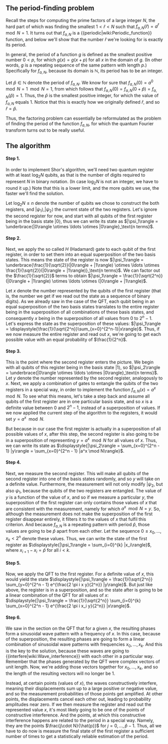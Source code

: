 ## The period-finding problem

Recall the steps for computing the prime factors of a large integer $N$, the hard part of which was finding the smallest $1 < \hat{r} < N$ such that $f_{a, N}(\hat{r}) = a^{\hat{r}} \mod N = 1$. It turns out that $f_{a, N}$ is a {{periodic|wiki:Periodic_function}} function, and below we'll show that the number $\hat{r}$ we're looking for is exactly its period.

In general, the period of a function $g$ is defined as the smallest positive number $0 < p$, for which $g(x) = g(x + p)$ for all $x$ in the domain of $g$. (In other words, $g$ is a repeating sequence of the same pattern with length $p$.) Specifically for $f_{a, N}$, because its domain is $\mathbb{N}$, its period has to be an integer.

Let $\hat{p} \in \mathbb{N}$ denote the period of $f_{a, N}$. We know for sure that $f_{a, N}(0) = a^{0} \mod N = 1 \mod N = 1$, from which follows that $f_{a, N}(0) = f_{a, N}(0 + \hat{p}) = f_{a, N}(\hat{p}) = 1$. Thus, the $\hat{p}$ is the smallest positive integer, for which the value of $f_{a, N}$ equals $1$. Notice that this is exactly how we originally defined $\hat{r}$, and so $\hat{r} = \hat{p}$. 

Thus, the factoring problem can essentially be reformulated as the problem of finding the period of the function $f_{a, N}$, for which the quantum Fourier transform turns out to be really useful.

## The algorithm

#### Step 1.

In order to implement Shor's algorithm, we'll need two quantum register with at least $\log_2N$ qubits, as that is the number of digits required to represent $N$ in binary notation. (In case $\log_2N$ is not an integer, we have to round it up.) Note that this is a lower limit, and the more qubits we use, the faster we'll find the solution.

Let $\log_2N \leq n$ denote the number of qubits we chose to construct the both registers, and $|\psi_1\rangle, |\psi_2\rangle$ the current state of the two registers. Let's ignore the second register for now, and start with all qubits of the first register being in the basis state $|0\rangle$, thus we can write its state as $|\psi_1\rangle = \underbrace{|0\rangle \otimes \ldots \otimes |0\rangle}_\text{n terms}$.

#### Step 2.

Next, we apply the so called $H$ (Hadamard) gate to each qubit of the first register, in order to set them into an equal superposition of the two basis states. This means the state of the register is now $|\psi_1\rangle = \underbrace{\frac{1}{\sqrt{2}}(|0\rangle + |1\rangle) \otimes \ldots \otimes \frac{1}{\sqrt{2}}(|0\rangle + |1\rangle)}_\text{n terms}$. We can factor out the $\frac{1}{\sqrt{2}}$ terms to obtain $|\psi_1\rangle = \frac{1}{\sqrt{2^n}}(|0\rangle + |1\rangle) \otimes \ldots \otimes (|0\rangle + |1\rangle)$.

Let $x$ denote the number represented by the qubits of the first register (that is, the number we get if we read out the state as a sequence of binary digits). As we already saw in the case of the QFT, each qubit being in an equal superposition of the two basis states translates to the entire register being in the superposition of all combinations of these basis states, and consequently $x$ being in the superposition of all values from $0$ to $2^n - 1$. Let's express the state as the superposition of these values: $|\psi_1\rangle = \displaystyle{\frac{1}{\sqrt{2^n}}\sum_{x=0}^{2^n-1}|x\rangle}$. Thus, if we now measure the entire register and read out $x$, we're going to get each possible value with an equal probability of $\frac{1}{2^n}$.

#### Step 3.

This is the point where the second register enters the picture. We begin with all qubits of this register being in the basis state $|1\rangle$, so $|\psi_2\rangle = \underbrace{|0\rangle \otimes \ldots \otimes |0\rangle}_\text{n terms}$. Let $y$ denote the number represented by the second register, analogously to $x$. Next, we apply a combination of gates to entangle the qubits of the two registers in a special way, in order to implement the function $f_{a, N}(x) = a^x \mod N$. To see what this means, let's take a step back and assume all qubits of the first register are in one particular basis state, and so $x$ is a definite value between $0$ and $2^n - 1$, instead of a superposition of values. If we now applied the current step of the algorithm to the registers, it would set $y = a^x \mod N$.

But because in our case the first register is actually in a superposition of all possible values of $x$, after this step, the second register is also going to be in a superposition of representing $y = a^x \mod N$ for all values of $x$. Thus, we can write its state as $\displaystyle{|\psi_2\rangle = \sum_{x=0}^{2^n - 1} |y\rangle = \sum_{x=0}^{2^n - 1} |a^x \mod N\rangle}$.

#### Step 4.

Next, we measure the second register. This will make all qubits of the second register into one of the basis states randomly, and so $y$ will take on a definite value. Furthermore, the measurement will not only modify $|\psi_2$, but also $\psi_1$, because the qubits of the two registers are entangled. The value of $y$ is a function of the value of $x$, and so if we measure a particular $y$, the superposition of the first register can only contains those values of $x$ that are consistent with the measurement, namely for which $a^x \mod N = y$. So, although the measurement does not make the superposition of the first register disappear entirely, it filters it to the values of $x$ that fulfil this criterion. And because $f_{a, N}$ is a repeating pattern with period $\hat{p}$, those values are going to be $\hat{p}$ apart from each other. Let the sequence $0 \leq x_0, \ldots, x_k < 2^n$ denote these values. Thus, we can write the state of the first register as $\displaystyle{|\psi_1\rangle = \sum_{i=0}^{k} |x_i\rangle}$, where $x_{i + 1} - x_i = \hat{p}$ for all $i < k$.

#### Step 5.

Now, we apply the QFT to the first register. For a definite value of $x$, this would yield the state $\displaystyle{|\psi_1\rangle = \frac{1}{\sqrt{2^n}} \sum_{y=0}^{2^n - 1} e^{\frac{2 \pi i x y}{2^n}} |y\rangle}$. But just like above, the register is in a superposition, and so the state after is going to be a linear combination of the QFT for all values of $x$: $\displaystyle{|\psi_1\rangle = \frac{1}{\sqrt{2^n}} \sum_{i=0}^{k} \sum_{x=0}^{2^n - 1} e^{\frac{2 \pi i x_i y}{2^n}} |x\rangle}$.

#### Step 6.

We saw in the section on the QFT that for a given $x$, the resulting phases form a sinusoidal wave pattern with a frequency of $x$. In this case, because of the superposition, the resulting phases are going to form a linear combination of sinusoidal wave patterns with frequencies $x_0, \ldots, x_k$. And this is the key to the solution, because these waves are going to {{interfere|wiki:Wave_interference}} with each other in a particular way. Remember that the phases generated by the QFT were complex vectors of unit length. Now, we're adding those vectors together for $x_0, \ldots, x_k$, and so the length of the resulting vectors will no longer be $1$.

Instead, at certain points (values of $x$), the waves constructively interfere, meaning their displacements sum up to a large positive or negative value, and so the measurement probabilities of those points get amplified. At other points, the displacements cancel each other out, leading to probability amplitudes near zero. If we then measure the register and read out the represented value $x$, it's most likely going to be one of the points of constructive interference. And the points, at which this constructive interference happens are related to the period in a special way. Namely, they are the points $\frac{j\cdot N}{\hat{p}}$ for $j = 0, \ldots, \hat{p} - 1$. Thus, all we have to do now is measure the final state of the first register a sufficient number of times to get a statistically reliable estimation of the period.

<!-- TODO: include visualizations and finish text -->